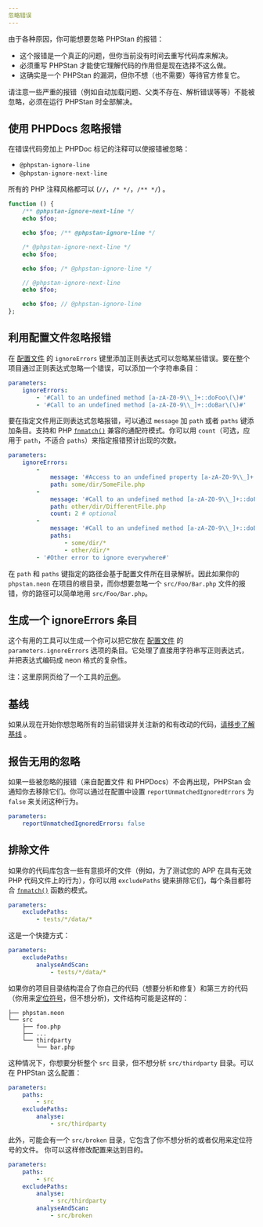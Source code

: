 ```yaml
---
忽略错误
---
```


由于各种原因，你可能想要忽略 PHPStan 的报错：

* 这个报错是一个真正的问题，但你当前没有时间去重写代码库来解决。
* 必须重写 PHPStan 才能使它理解代码的作用但是现在选择不这么做。
* 这确实是一个 PHPStan 的漏洞，但你不想（也不需要）等待官方修复它。

请注意一些严重的报错（例如自动加载问题、父类不存在、解析错误等等）不能被忽略，必须在运行 PHPStan 时全部解决。

使用 PHPDocs 忽略报错
-------------------

在错误代码旁加上 PHPDoc 标记的注释可以使报错被忽略：

* `@phpstan-ignore-line`
* `@phpstan-ignore-next-line`

所有的 PHP 注释风格都可以 (`//`，`/* */`，`/** */`) 。

```php
function () {
	/** @phpstan-ignore-next-line */
	echo $foo;

	echo $foo; /** @phpstan-ignore-line */

	/* @phpstan-ignore-next-line */
	echo $foo;

	echo $foo; /* @phpstan-ignore-line */

	// @phpstan-ignore-next-line
	echo $foo;

	echo $foo; // @phpstan-ignore-line
};
```

利用配置文件忽略报错
-------------------

在 [配置文件](https://phpstan.org/config-reference) 的 `ignoreErrors` 键里添加正则表达式可以忽略某些错误。要在整个项目通过正则表达式忽略一个错误，可以添加一个字符串条目：

```yaml
parameters:
	ignoreErrors:
		- '#Call to an undefined method [a-zA-Z0-9\\_]+::doFoo\(\)#'
		- '#Call to an undefined method [a-zA-Z0-9\\_]+::doBar\(\)#'
```

要在指定文件用正则表达式忽略报错，可以通过 `message` 加 `path` 或者 `paths` 键添加条目。支持和 PHP [`fnmatch()`](https://www.php.net/manual/en/function.fnmatch.php) 兼容的通配符模式。你可以用 `count`（可选，应用于 `path`，不适合 `paths`）来指定报错预计出现的次数。

```yaml
parameters:
	ignoreErrors:
		-
			message: '#Access to an undefined property [a-zA-Z0-9\\_]+::\$foo#'
			path: some/dir/SomeFile.php
		-
			message: '#Call to an undefined method [a-zA-Z0-9\\_]+::doFoo\(\)#'
			path: other/dir/DifferentFile.php
			count: 2 # optional
		-
			message: '#Call to an undefined method [a-zA-Z0-9\\_]+::doBar\(\)#'
			paths:
				- some/dir/*
				- other/dir/*
		- '#Other error to ignore everywhere#'
```

在 `path` 和 `paths` 键指定的路径会基于配置文件所在目录解析。因此如果你的 `phpstan.neon` 在项目的根目录，而你想要忽略一个 `src/Foo/Bar.php` 文件的报错，你的路径可以简单地用 `src/Foo/Bar.php`。

生成一个 ignoreErrors 条目
------------------

这个有用的工具可以生成一个你可以把它放在 [配置文件](https://phpstan.org/config-reference) 的 `parameters.ignoreErrors` 选项的条目。它处理了直接用字符串写正则表达式，并把表达式编码成 neon 格式的复杂性。

注：这里原网页给了一个工具的[示例](https://phpstan.org/user-guide/ignoring-errors#generate-an-ignoreerrors-entry)。

基线
------------------

如果从现在开始你想忽略所有的当前错误并关注新的和有改动的代码，[请移步了解基线](/用户指南/04.基线.md) 。

报告无用的忽略
------------------

如果一些被忽略的报错（来自配置文件 和 PHPDocs）不会再出现，PHPStan 会通知你去移除它们。你可以通过在配置中设置 `reportUnmatchedIgnoredErrors` 为 `false` 来关闭这种行为。

```yaml
parameters:
	reportUnmatchedIgnoredErrors: false
```

排除文件
------------------

如果你的代码库包含一些有意损坏的文件（例如，为了测试您的 APP 在具有无效 PHP 代码文件上的行为），你可以用 `excludePaths` 键来排除它们，每个条目都符合 [`fnmatch()`](https://www.php.net/manual/en/function.fnmatch.php) 函数的模式。

```yaml
parameters:
	excludePaths:
		- tests/*/data/*
```

这是一个快捷方式：

```yaml
parameters:
	excludePaths:
	    analyseAndScan:
		    - tests/*/data/*
```

如果你的项目目录结构混合了你自己的代码（想要分析和修复）和第三方的代码（你用来[定位符号](https://phpstan.org/用户指南/05.定位符号.md)，但不想分析)，文件结构可能是这样的：

```
├── phpstan.neon
└── src
    ├── foo.php
    ├── ...
    └── thirdparty
        └── bar.php
```

这种情况下，你想要分析整个 `src` 目录，但不想分析 `src/thirdparty` 目录。可以在 PHPStan 这么配置：

```yaml
parameters:
    paths:
        - src
    excludePaths:
        analyse:
            - src/thirdparty
```

此外，可能会有一个 `src/broken` 目录，它包含了你不想分析的或者仅用来定位符号的文件。 你可以这样修改配置来达到目的。

```yaml
parameters:
    paths:
        - src
    excludePaths:
        analyse:
            - src/thirdparty
        analyseAndScan:
            - src/broken
```
